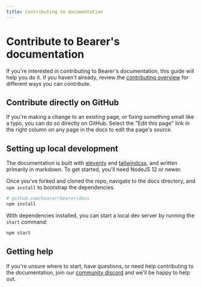 ```yaml
---
title: Contributing to documentation
---
```


# Contribute to Bearer's documentation

If you're interested in contributing to Bearer's documentation, this guide will help you do it. If you haven't already, review the [contributing overview](/contributing/) for different ways you can contribute.

## Contribute directly on GitHub

If you're making a change to an existing page, or fixing something small like a typo, you can do so directly on GitHub. Select the "Edit this page" link in the right column on any page in the docs to edit the page's source.

## Setting up local development

The documentation is built with [eleventy](https://www.11ty.dev) and [tailwindcss](https://tailwindcss.com/), and written primarily in markdown. To get started, you'll need NodeJS 12 or newer.

Once you've forked and cloned the repo, navigate to the docs directory, and `npm install` to bootstrap the dependencies.

```bash
# github.com/bearer/bearer/docs
npm install
```

With dependencies installed, you can start a local dev server by running the `start` command:

```bash
npm start
```

## Getting help

If you're unsure where to start, have questions, or need help contributing to the documentation, join our [community discord]({{meta.links.discord}}) and we'll be happy to help out.